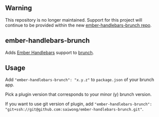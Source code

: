 ## Warning
This repository is no longer maintained.  Support for this project will continue to be provided within the new [ember-handlebars-brunch repo](https://github.com/bartsqueezy/ember-handlebars-brunch).

## ember-handlebars-brunch
Adds [Ember Handlebars](http://emberjs.com/) support to
[brunch](http://brunch.io).

## Usage
Add `"ember-handlebars-brunch": "x.y.z"` to `package.json` of your brunch app.

Pick a plugin version that corresponds to your minor (y) brunch version.

If you want to use git version of plugin, add
`"ember-handlebars-brunch": "git+ssh://git@github.com:saiwong/ember-handlebars-brunch.git"`.
